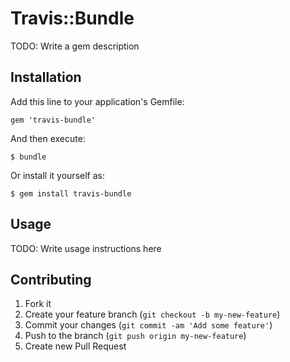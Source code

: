 # Travis::Bundle

TODO: Write a gem description

## Installation

Add this line to your application's Gemfile:

    gem 'travis-bundle'

And then execute:

    $ bundle

Or install it yourself as:

    $ gem install travis-bundle

## Usage

TODO: Write usage instructions here

## Contributing

1. Fork it
2. Create your feature branch (`git checkout -b my-new-feature`)
3. Commit your changes (`git commit -am 'Add some feature'`)
4. Push to the branch (`git push origin my-new-feature`)
5. Create new Pull Request
